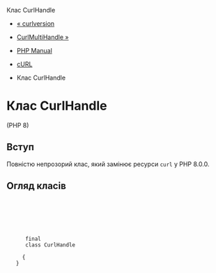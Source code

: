 Клас CurlHandle

-   [« curlversion](function.curl-version.html)
    
-   [CurlMultiHandle »](class.curlmultihandle.html)
    
-   [PHP Manual](index.html)
    
-   [cURL](book.curl.html)
    
-   Клас CurlHandle
    

# Клас CurlHandle

(PHP 8)

## Вступ

Повністю непрозорий клас, який замінює ресурси `curl` у PHP 8.0.0.

## Огляд класів

```synopsis

     
    

    
     
      final
      class CurlHandle
     
     {
   }
```
